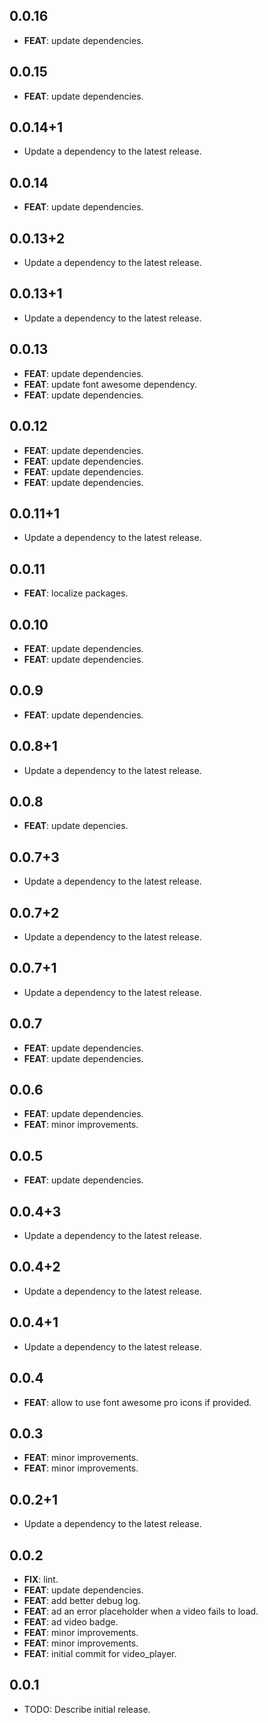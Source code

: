 ## 0.0.16

 - **FEAT**: update dependencies.

## 0.0.15

 - **FEAT**: update dependencies.

## 0.0.14+1

 - Update a dependency to the latest release.

## 0.0.14

 - **FEAT**: update dependencies.

## 0.0.13+2

 - Update a dependency to the latest release.

## 0.0.13+1

 - Update a dependency to the latest release.

## 0.0.13

 - **FEAT**: update dependencies.
 - **FEAT**: update font awesome dependency.
 - **FEAT**: update dependencies.

## 0.0.12

 - **FEAT**: update dependencies.
 - **FEAT**: update dependencies.
 - **FEAT**: update dependencies.
 - **FEAT**: update dependencies.

## 0.0.11+1

 - Update a dependency to the latest release.

## 0.0.11

 - **FEAT**: localize packages.

## 0.0.10

 - **FEAT**: update dependencies.
 - **FEAT**: update dependencies.

## 0.0.9

 - **FEAT**: update dependencies.

## 0.0.8+1

 - Update a dependency to the latest release.

## 0.0.8

 - **FEAT**: update depencies.

## 0.0.7+3

 - Update a dependency to the latest release.

## 0.0.7+2

 - Update a dependency to the latest release.

## 0.0.7+1

 - Update a dependency to the latest release.

## 0.0.7

 - **FEAT**: update dependencies.
 - **FEAT**: update dependencies.

## 0.0.6

 - **FEAT**: update dependencies.
 - **FEAT**: minor improvements.

## 0.0.5

 - **FEAT**: update dependencies.

## 0.0.4+3

 - Update a dependency to the latest release.

## 0.0.4+2

 - Update a dependency to the latest release.

## 0.0.4+1

 - Update a dependency to the latest release.

## 0.0.4

 - **FEAT**: allow to use font awesome pro icons if provided.

## 0.0.3

 - **FEAT**: minor improvements.
 - **FEAT**: minor improvements.

## 0.0.2+1

 - Update a dependency to the latest release.

## 0.0.2

 - **FIX**: lint.
 - **FEAT**: update dependencies.
 - **FEAT**: add better debug log.
 - **FEAT**: ad an error placeholder when a video fails to load.
 - **FEAT**: ad video badge.
 - **FEAT**: minor improvements.
 - **FEAT**: minor improvements.
 - **FEAT**: initial commit for video_player.

## 0.0.1

* TODO: Describe initial release.
